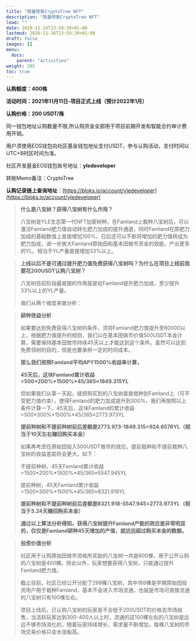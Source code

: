 ```yaml
---
title: "限量预售CryptoTree NFT"
description: "限量预售CryptoTree NFT"
lead: ""
date: 2020-11-16T13:59:39+01:00
lastmod: 2020-11-16T13:59:39+01:00
draft: false
images: []
menu:
  docs:
    parent: "activities"
weight: 205
toc: true
---
```


**认购额度：400株**

**活动时间：2021年11月11日-项目正式上线（预计2022年1月）**

 **认购价格：200 USDT/株**

同一钱包地址认购数量不限,所认购资金全部用于项目前期开发和智能合约审计费用开销。

用户须使用EOS钱包向社区基金钱包地址支付USDT，参与认购活动，支付时间以UTC+8时区时间为准。

社区开发基金EOS钱包账号地址：**yledeveloper** 

转账Memo备注：CryptoTree



**认购记录链上查询地址**：[https://bloks.io/account/yledeveloper](https://bloks.io/account/yledeveloper)



> **什么是八宝树？获得八宝树有什么作用？**
>
> 八宝树是YLE生态第一代NFT加密树种，在Famland上栽种八宝树后，可以激活Famland肥力值自动转化肥力加成的提升通道，同时Famland在原肥力加成的基础数值上直接增加100%，日后还可以不断将增加的肥力值转成为肥力加成，进一步放大Famland原始田和基本田做市资金的效能，产出更多的YL。相当于YL产量直接增加33%以上。

> **上线以后不是可通过提升肥力值免费获得八宝树吗？为什么在项目上线前我要花200USDT认购八宝树？**
>
> 八宝树目前阶段最直接的作用就是给Famland提升肥力加成，至少提升33%以上的YL产量。
>
> 我们从两个维度来做分析：

> **耕种效益分析**
>
> 如果要达到免费获得八宝树的条件，须将Famland肥力值提升至60000以上，根据肥力值提升的规则，我们以在基本田做市价值500USDT本金计算，需要保持基本田做市持续45天以上才能达到这个条件。虽然可以达到免费领树的目的，但是也要承担一定的时间成本。
>
> **那么我们按照Famland平均APY1500%收益率计算，**
>
> **45天后，这块Famland累计收益=500\*200%\*1500%\*45/365≈1849.315YL**
>
> 但如果我们从第一天起，就把购买到的八宝树直接栽种到Famland上（可不受肥力值约束），使得Famland的肥力加成提升到300%，我们再按照以上条件计算一下，45天后，这块Famland的累计收益=500*300%*1500%*45/365≈2773.973YL
>
> **提前种树和不提前种树前后差额是2773.973-1849.315=924.6576YL（相当于10天左右赚回购买本金）**
>
> 如果再考虑在原始田投入500USDT做市的效应，提前栽种和不提前栽种八宝树的收益差距将会更大，如下：
>
> 不提前种树，45天Famland累计收益=1500*200%*1500%*45/365≈5547.945YL
>
> 提前种树，45天Famland累计收益=1500*300%*1500%*45/365≈8321.918YL
>
> **提前种树和不提前种树前后差额是8321.918-5547.945=2773.973YL（相当于3.24天赚回购买本金）**
>
> **通过以上算法分析得知，获得八宝树提升Famland产能的效应是非常明显的，仅仅是Famland耕种45天增加的产值，就远远超过购买本金的数额。**

> **投资价值分析** 
>
> 社区用于认购原始田做市资格所奖励的八宝树一共是600棵，用于公开认购的八宝树是400棵。除此以外，玩家想要获得八宝树，只能通过提升Famland肥力值。
>
> 截止目前，社区已经公开分配了298棵八宝树，其中188棵是早期原始田投资用户用于栽种Famland，基本不会进入市场流通，也就是市场可直接流通的八宝树只有100棵左右。
>
> 项目上线后，已认购八宝树的玩家是不会低于200USDT的价格去市场抛售，当活跃玩家达到300-400人以上时，流通的这100棵左右的八宝树是远远不够市场消化的，随着玩家持续增长，需求量不断增加，每棵八宝树的市场交易价格只会水涨船高。
